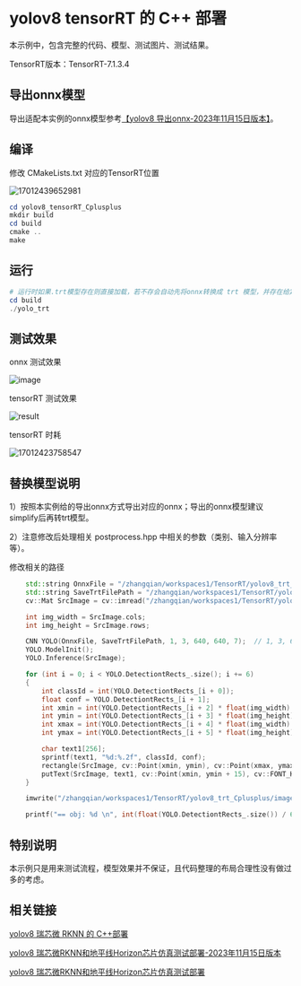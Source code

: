 # yolov8 tensorRT 的 C++ 部署

本示例中，包含完整的代码、模型、测试图片、测试结果。

TensorRT版本：TensorRT-7.1.3.4

## 导出onnx模型

导出适配本实例的onnx模型参考[【yolov8 导出onnx-2023年11月15日版本】](https://blog.csdn.net/zhangqian_1/article/details/134438275)。


## 编译

修改 CMakeLists.txt 对应的TensorRT位置

![17012439652981](https://github.com/cqu20160901/yolov8_tensorRT_Cplusplus/assets/22290931/68586322-556a-42ef-8444-1064b42c86f9)

```powershell
cd yolov8_tensorRT_Cplusplus
mkdir build
cd build
cmake ..
make
```

## 运行

```powershell
# 运行时如果.trt模型存在则直接加载，若不存会自动先将onnx转换成 trt 模型，并存在给定的位置，然后运行推理。
cd build
./yolo_trt
```

## 测试效果

onnx 测试效果

![image](https://github.com/cqu20160901/yolov8_tensorRT_Cplusplus/assets/22290931/8574c0ce-fc56-4b3c-9c7e-ec31e29b01ed)

tensorRT 测试效果

![result](https://github.com/cqu20160901/yolov8_tensorRT_Cplusplus/assets/22290931/29a8115d-a5ce-4c58-9b1a-c48766cdfcd5)

tensorRT 时耗

![17012423758547](https://github.com/cqu20160901/yolov8_tensorRT_Cplusplus/assets/22290931/d2b2772a-db28-4a44-979e-5cad89a15ed5)

## 替换模型说明

1）按照本实例给的导出onnx方式导出对应的onnx；导出的onnx模型建议simplify后再转trt模型。

2）注意修改后处理相关 postprocess.hpp 中相关的参数（类别、输入分辨率等）。

修改相关的路径
```cpp
    std::string OnnxFile = "/zhangqian/workspaces1/TensorRT/yolov8_trt_Cplusplus/models/yolov8n_ZQ.onnx";
    std::string SaveTrtFilePath = "/zhangqian/workspaces1/TensorRT/yolov8_trt_Cplusplus/models/yolov8n_ZQ.trt";
    cv::Mat SrcImage = cv::imread("/zhangqian/workspaces1/TensorRT/yolov8_trt_Cplusplus/images/test.jpg");

    int img_width = SrcImage.cols;
    int img_height = SrcImage.rows;

    CNN YOLO(OnnxFile, SaveTrtFilePath, 1, 3, 640, 640, 7);  // 1, 3, 640, 640, 7 前四个为模型输入的NCWH, 7为模型输出叶子节点的个数+1，（本示例中的onnx模型输出有6个叶子节点，再+1=7）
    YOLO.ModelInit();
    YOLO.Inference(SrcImage);

    for (int i = 0; i < YOLO.DetectiontRects_.size(); i += 6)
    {
        int classId = int(YOLO.DetectiontRects_[i + 0]);
        float conf = YOLO.DetectiontRects_[i + 1];
        int xmin = int(YOLO.DetectiontRects_[i + 2] * float(img_width) + 0.5);
        int ymin = int(YOLO.DetectiontRects_[i + 3] * float(img_height) + 0.5);
        int xmax = int(YOLO.DetectiontRects_[i + 4] * float(img_width) + 0.5);
        int ymax = int(YOLO.DetectiontRects_[i + 5] * float(img_height) + 0.5);

        char text1[256];
        sprintf(text1, "%d:%.2f", classId, conf);
        rectangle(SrcImage, cv::Point(xmin, ymin), cv::Point(xmax, ymax), cv::Scalar(255, 0, 0), 2);
        putText(SrcImage, text1, cv::Point(xmin, ymin + 15), cv::FONT_HERSHEY_SIMPLEX, 0.7, cv::Scalar(0, 0, 255), 2);
    }

    imwrite("/zhangqian/workspaces1/TensorRT/yolov8_trt_Cplusplus/images/result.jpg", SrcImage);

    printf("== obj: %d \n", int(float(YOLO.DetectiontRects_.size()) / 6.0));

```

## 特别说明

本示例只是用来测试流程，模型效果并不保证，且代码整理的布局合理性没有做过多的考虑。

## 相关链接

[yolov8 瑞芯微 RKNN 的 C++部署](https://github.com/cqu20160901/yolov8n_onnx_tensorRT_rknn_horizon)

[yolov8 瑞芯微RKNN和地平线Horizon芯片仿真测试部署-2023年11月15日版本](https://blog.csdn.net/zhangqian_1/article/details/134438275)

[yolov8 瑞芯微RKNN和地平线Horizon芯片仿真测试部署](https://blog.csdn.net/zhangqian_1/article/details/128918268)

